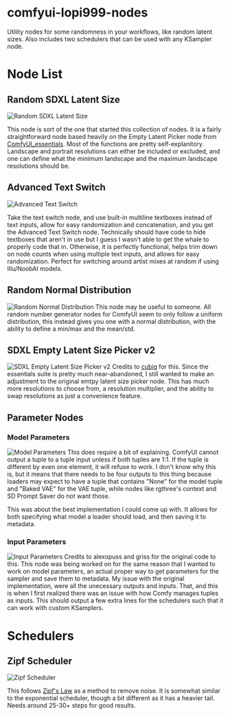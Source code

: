 # comfyui-lopi999-nodes
Utility nodes for some randomness in your workflows, like random latent sizes. Also includes two schedulers that can be used with any KSampler node.

# Node List

## Random SDXL Latent Size
![Random SDXL Latent Size](https://imgur.com/a/57wyyeF)

This node is sort of the one that started this collection of nodes. It is a fairly straightforward node based heavily on the Empty Latent Picker node from [ComfyUI_essentials](https://github.com/cubiq/ComfyUI_essentials). Most of the functions are pretty self-explanitory. Landscape and portrait resolutions can either be included or excluded, and one can define what the minimum landscape and the maximum landscape resolutions should be.

## Advanced Text Switch
![Advanced Text Switch](https://i.imgur.com/P7x7WHT.png)

Take the text switch node, and use built-in multiline textboxes instead of text inputs, allow for easy randomization and concatenation, and you get the Advanced Text Switch node. Technically should have code to hide textboxes that aren't in use but I guess I wasn't able to get the whale to properly code that in. Otherwise, it is perfectly functional, helps trim down on node counts when using multiple text inputs, and allows for easy randomization. Perfect for switching around artist mixes at random if using Illu/NoobAI models.

## Random Normal Distribution
![Random Normal Distribution](https://i.imgur.com/S3h4v4A.png)
This node may be useful to someone. All random number generator nodes for ComfyUI seem to only follow a uniform distribution, this instead gives you one with a normal distribution, with the ability to define a min/max and the mean/std.

## SDXL Empty Latent Size Picker v2
![SDXL Empty Latent Size Picker v2](https://imgur.com/a/apMAFUe)
Credits to [cubiq](https://github.com/cubiq) for this. Since the essentials suite is pretty much near-abandoned, I still wanted to make an adjustment to the original emtpy latent size picker node. This has much more resolutions to choose from, a resolution multiplier, and the ability to swap resolutions as just a convenience feature.

## Parameter Nodes

### Model Parameters
![Model Parameters](https://imgur.com/a/R44tCiR)
This does require a bit of explaining. ComfyUI cannot output a tuple to a tuple input unless if both tuples are 1:1. If the tuple is different by even one element, it will refuse to work. I don't know why this is, but it means that there needs to be four outputs to this thing because loaders may expect to have a tuple that contains "None" for the model tuple and "Baked VAE" for the VAE tuple, while nodes like rgthree's context and SD Prompt Saver do not want those.

This was about the best implementation I could come up with. It allows for both specifying what model a loader should load, and then saving it to metadata.

### Input Parameters
![Input Parameters](https://imgur.com/a/8v79RNU)
Credits to alexopuss and griss for the original code to this. This node was being worked on for the same reason that I wanted to work on model parameters, an actual proper way to get parameters for the sampler and save them to metadata. My issue with the original implementation, were all the unecessary outputs and inputs. That, and this is when I first realized there was an issue with how Comfy manages tuples as inputs. This should output a few extra lines for the schedulers such that it can work with custom KSamplers.

# Schedulers

## Zipf Scheduler
![Zipf Scheduler](https://i.imgur.com/prueISd.png)

This follows [Zipf's Law](https://en.wikipedia.org/wiki/Zipf's_law) as a method to remove noise. It is somewhat similar to the exponential scheduler, though a bit different as it has a heavier tail. Needs around 25-30+ steps for good results.
